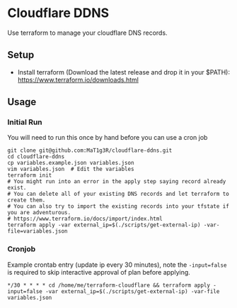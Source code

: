 # Cloudflare DDNS

Use terraform to manage your cloudflare DNS records.

## Setup

- Install terraform (Download the latest release and drop it in your $PATH): https://www.terraform.io/downloads.html

## Usage

### Initial Run

You will need to run this once by hand before you can use a cron job

```shell
git clone git@github.com:MaT1g3R/cloudflare-ddns.git
cd cloudflare-ddns
cp variables.example.json variables.json
vim variables.json  # Edit the variables
terraform init
# You might run into an error in the apply step saying record already exist.
# You can delete all of your existing DNS records and let terraform to create them.
# You can also try to import the existing records into your tfstate if you are adventurous.
# https://www.terraform.io/docs/import/index.html
terraform apply -var external_ip=$(./scripts/get-external-ip) -var-file=variables.json
```

### Cronjob

Example crontab entry (update ip every 30 minutes),
note the `-input=false` is required to skip interactive approval of plan before applying.
```cron
*/30 * * * * cd /home/me/terraform-cloudflare && terraform apply -input=false -var external_ip=$(./scripts/get-external-ip) -var-file variables.json
```
